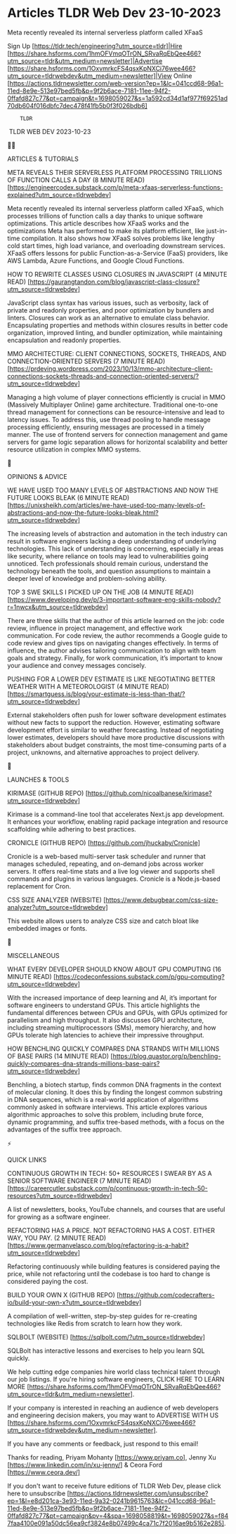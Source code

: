 # Articles TLDR Web Dev 23-10-2023

Meta recently revealed its internal serverless platform called XFaaS 


Sign Up [https://tldr.tech/engineering?utm_source=tldr]|Hire
[https://share.hsforms.com/1hmOFVmqOTrON_SRvaRqEbQee466?utm_source=tldr&utm_medium=newsletter]|Advertise
[https://share.hsforms.com/1OxvmrkcFS4qsxKpNXCi76wee466?utm_source=tldrwebdev&utm_medium=newsletter]|View
Online
[https://actions.tldrnewsletter.com/web-version?ep=1&lc=041ccd68-96a1-11ed-8e9e-513e97bed5fb&p=9f2b6ace-7181-11ee-94f2-0ffafd827c77&pt=campaign&t=1698059027&s=1a592cd34d1af977f69251ad70db604f016dbfc7dec478f41fb5b0f3f026bdb6]


		TLDR 

 TLDR WEB DEV 2023-10-23

🧑‍💻 

ARTICLES & TUTORIALS

 META REVEALS THEIR SERVERLESS PLATFORM PROCESSING TRILLIONS OF
FUNCTION CALLS A DAY (8 MINUTE READ)
[https://engineercodex.substack.com/p/meta-xfaas-serverless-functions-explained?utm_source=tldrwebdev]


 Meta recently revealed its internal serverless platform called XFaaS,
which processes trillions of function calls a day thanks to unique
software optimizations. This article describes how XFaaS works and the
optimizations Meta has performed to make its platform efficient, like
just-in-time compilation. It also shows how XFaaS solves problems like
lengthy cold start times, high load variance, and overloading
downstream services. XFaaS offers lessons for public
Function-as-a-Service (FaaS) providers, like AWS Lambda, Azure
Functions, and Google Cloud Functions. 

 HOW TO REWRITE CLASSES USING CLOSURES IN JAVASCRIPT (4 MINUTE READ)
[https://gaurangtandon.com/blog/javascript-class-closure?utm_source=tldrwebdev]


 JavaScript class syntax has various issues, such as verbosity, lack
of private and readonly properties, and poor optimization by bundlers
and linters. Closures can work as an alternative to emulate class
behavior. Encapsulating properties and methods within closures results
in better code organization, improved linting, and bundler
optimization, while maintaining encapsulation and readonly properties.


 MMO ARCHITECTURE: CLIENT CONNECTIONS, SOCKETS, THREADS, AND
CONNECTION-ORIENTED SERVERS (7 MINUTE READ)
[https://prdeving.wordpress.com/2023/10/13/mmo-architecture-client-connections-sockets-threads-and-connection-oriented-servers/?utm_source=tldrwebdev]


 Managing a high volume of player connections efficiently is crucial
in MMO (Massively Multiplayer Online) game architecture. Traditional
one-to-one thread management for connections can be resource-intensive
and lead to latency issues. To address this, use thread pooling to
handle message processing efficiently, ensuring messages are processed
in a timely manner. The use of frontend servers for connection
management and game servers for game logic separation allows for
horizontal scalability and better resource utilization in complex MMO
systems. 

🧠 

OPINIONS & ADVICE

 WE HAVE USED TOO MANY LEVELS OF ABSTRACTIONS AND NOW THE FUTURE LOOKS
BLEAK (6 MINUTE READ)
[https://unixsheikh.com/articles/we-have-used-too-many-levels-of-abstractions-and-now-the-future-looks-bleak.html?utm_source=tldrwebdev]


 The increasing levels of abstraction and automation in the tech
industry can result in software engineers lacking a deep understanding
of underlying technologies. This lack of understanding is concerning,
especially in areas like security, where reliance on tools may lead to
vulnerabilities going unnoticed. Tech professionals should remain
curious, understand the technology beneath the tools, and question
assumptions to maintain a deeper level of knowledge and
problem-solving ability. 

 TOP 3 SWE SKILLS I PICKED UP ON THE JOB (4 MINUTE READ)
[https://www.developing.dev/p/3-important-software-eng-skills-nobody?r=1nwcx&utm_source=tldrwebdev]


 There are three skills that the author of this article learned on the
job: code review, influence in project management, and effective work
communication. For code review, the author recommends a Google guide
to code review and gives tips on navigating changes effectively. In
terms of influence, the author advises tailoring communication to
align with team goals and strategy. Finally, for work communication,
it’s important to know your audience and convey messages concisely. 

 PUSHING FOR A LOWER DEV ESTIMATE IS LIKE NEGOTIATING BETTER WEATHER
WITH A METEOROLOGIST (4 MINUTE READ)
[https://smartguess.is/blog/your-estimate-is-less-than-that/?utm_source=tldrwebdev]


 External stakeholders often push for lower software development
estimates without new facts to support the reduction. However,
estimating software development effort is similar to weather
forecasting. Instead of negotiating lower estimates, developers should
have more productive discussions with stakeholders about budget
constraints, the most time-consuming parts of a project, unknowns, and
alternative approaches to project delivery. 

🚀 

LAUNCHES & TOOLS

 KIRIMASE (GITHUB REPO)
[https://github.com/nicoalbanese/kirimase?utm_source=tldrwebdev] 

 Kirimase is a command-line tool that accelerates Next.js app
development. It enhances your workflow, enabling rapid package
integration and resource scaffolding while adhering to best practices.


 CRONICLE (GITHUB REPO) [https://github.com/jhuckaby/Cronicle] 

 Cronicle is a web-based multi-server task scheduler and runner that
manages scheduled, repeating, and on-demand jobs across worker
servers. It offers real-time stats and a live log viewer and supports
shell commands and plugins in various languages. Cronicle is a
Node.js-based replacement for Cron. 

 CSS SIZE ANALYZER (WEBSITE)
[https://www.debugbear.com/css-size-analyzer?utm_source=tldrwebdev] 

 This website allows users to analyze CSS size and catch bloat like
embedded images or fonts. 

🎁 

MISCELLANEOUS

 WHAT EVERY DEVELOPER SHOULD KNOW ABOUT GPU COMPUTING (16 MINUTE READ)
[https://codeconfessions.substack.com/p/gpu-computing?utm_source=tldrwebdev]


 With the increased importance of deep learning and AI, it’s
important for software engineers to understand GPUs. This article
highlights the fundamental differences between CPUs and GPUs, with
GPUs optimized for parallelism and high throughput. It also discusses
GPU architecture, including streaming multiprocessors (SMs), memory
hierarchy, and how GPUs tolerate high latencies to achieve their
impressive throughput. 

 HOW BENCHLING QUICKLY COMPARES DNA STRANDS WITH MILLIONS OF BASE
PAIRS (14 MINUTE READ)
[https://blog.quastor.org/p/benchling-quickly-compares-dna-strands-millions-base-pairs?utm_source=tldrwebdev]


 Benchling, a biotech startup, finds common DNA fragments in the
context of molecular cloning. It does this by finding the longest
common substring in DNA sequences, which is a real-world application
of algorithms commonly asked in software interviews. This article
explores various algorithmic approaches to solve this problem,
including brute force, dynamic programming, and suffix tree-based
methods, with a focus on the advantages of the suffix tree approach. 

⚡ 

QUICK LINKS

 CONTINUOUS GROWTH IN TECH: 50+ RESOURCES I SWEAR BY AS A SENIOR
SOFTWARE ENGINEER (7 MINUTE READ)
[https://careercutler.substack.com/p/continuous-growth-in-tech-50-resources?utm_source=tldrwebdev]


 A list of newsletters, books, YouTube channels, and courses that are
useful for growing as a software engineer. 

 REFACTORING HAS A PRICE. NOT REFACTORING HAS A COST. EITHER WAY, YOU
PAY. (2 MINUTE READ)
[https://www.germanvelasco.com/blog/refactoring-is-a-habit?utm_source=tldrwebdev]


 Refactoring continuously while building features is considered paying
the price, while not refactoring until the codebase is too hard to
change is considered paying the cost. 

 BUILD YOUR OWN X (GITHUB REPO)
[https://github.com/codecrafters-io/build-your-own-x?utm_source=tldrwebdev]


 A compilation of well-written, step-by-step guides for re-creating
technologies like Redis from scratch to learn how they work. 

 SQLBOLT (WEBSITE) [https://sqlbolt.com/?utm_source=tldrwebdev] 

 SQLBolt has interactive lessons and exercises to help you learn SQL
quickly. 

 We help cutting edge companies hire world class technical talent
through our job listings. If you're hiring software engineers, CLICK
HERE TO LEARN MORE
[https://share.hsforms.com/1hmOFVmqOTrON_SRvaRqEbQee466?utm_source=tldr&utm_medium=newsletter].


If your company is interested in reaching an audience of web
developers and engineering decision makers, you may want to ADVERTISE
WITH US
[https://share.hsforms.com/1OxvmrkcFS4qsxKpNXCi76wee466?utm_source=tldrwebdev&utm_medium=newsletter].


If you have any comments or feedback, just respond to this email! 

Thanks for reading, 
Priyam Mohanty [https://www.priyam.co], Jenny Xu
[https://www.linkedin.com/in/xu-jenny/] & Ceora Ford
[https://www.ceora.dev/] 

If you don't want to receive future editions of TLDR Web Dev,
please click here to unsubscribe
[https://actions.tldrnewsletter.com/unsubscribe?ep=1&l=e8d201ca-3e93-11ed-9a32-0241b9615763&lc=041ccd68-96a1-11ed-8e9e-513e97bed5fb&p=9f2b6ace-7181-11ee-94f2-0ffafd827c77&pt=campaign&pv=4&spa=1698058819&t=1698059027&s=f847faa4100e091a50dc56ea9cf3824e8b07499c4ca71c7f2016ae9b5162e285].